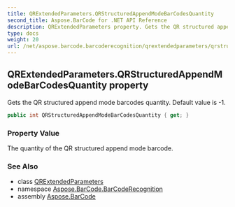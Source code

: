 ```yaml
---
title: QRExtendedParameters.QRStructuredAppendModeBarCodesQuantity
second_title: Aspose.BarCode for .NET API Reference
description: QRExtendedParameters property. Gets the QR structured append mode barcodes quantity. Default value is 1
type: docs
weight: 20
url: /net/aspose.barcode.barcoderecognition/qrextendedparameters/qrstructuredappendmodebarcodesquantity/
---
```

## QRExtendedParameters.QRStructuredAppendModeBarCodesQuantity property

Gets the QR structured append mode barcodes quantity. Default value is -1.

```csharp
public int QRStructuredAppendModeBarCodesQuantity { get; }
```

### Property Value

The quantity of the QR structured append mode barcode.

### See Also

* class [QRExtendedParameters](../)
* namespace [Aspose.BarCode.BarCodeRecognition](../../../aspose.barcode.barcoderecognition/)
* assembly [Aspose.BarCode](../../../)


